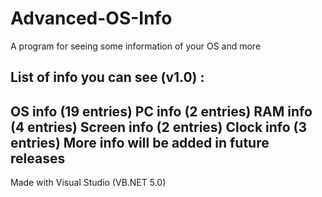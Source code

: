 # Advanced-OS-Info
A program for seeing some information of your OS and more

List of info you can see (v1.0) :
-
  OS info (19 entries)
  PC info (2 entries)
  RAM info (4 entries)
  Screen info (2 entries)
  Clock info (3 entries)
  More info will be added in future releases
-

Made with Visual Studio (VB.NET 5.0)
